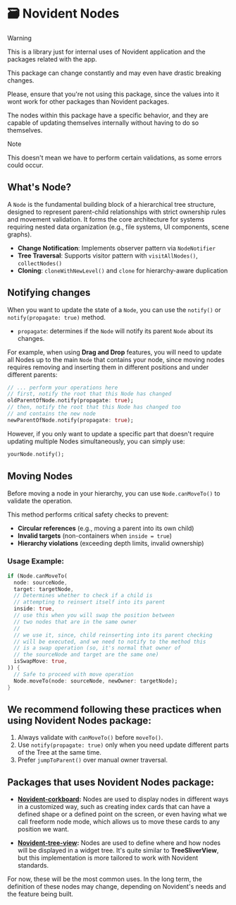 # 🗃️ Novident Nodes

> [!WARNING]
> This is a library just for internal uses of Novident application 
> and the packages related with the app. 
>
> This package can change constantly and may even have drastic breaking changes.
>
> Please, ensure that you're not using this package, since the values 
> into it wont work for other packages than Novident packages.

The nodes within this package have a specific behavior, and they are capable of updating themselves internally without having to do so themselves.

> [!NOTE]
> This doesn't mean we have to perform certain validations, as some errors could occur.

## What's Node?

A `Node` is the fundamental building block of a hierarchical tree structure, designed to represent parent-child relationships with strict ownership rules and movement validation. It forms the core architecture for systems requiring nested data organization (e.g., file systems, UI components, scene graphs).

- **Change Notification**: Implements observer pattern via `NodeNotifier`
- **Tree Traversal**: Supports visitor pattern with `visitAllNodes()`, `collectNodes()`
- **Cloning**: `cloneWithNewLevel()` and `clone` for hierarchy-aware duplication

## Notifying changes 

When you want to update the state of a `Node`, you can use the `notify()` or `notify(propagate: true)` method.

* `propagate`: determines if the `Node` will notify its parent `Node` about its changes.

For example, when using **Drag and Drop** features, you will need to update all Nodes up to the main `Node` that contains your node, since moving nodes requires removing and inserting them in different positions and under different parents:

```dart
// ... perform your operations here
// first, notify the root that this Node has changed
oldParentOfNode.notify(propagate: true);
// then, notify the root that this Node has changed too 
// and contains the new node
newParentOfNode.notify(propagate: true);
```

However, if you only want to update a specific part that doesn't require updating multiple Nodes simultaneously, you can simply use: 

```dart
yourNode.notify();
```

## Moving Nodes

Before moving a node in your hierarchy, you can use `Node.canMoveTo()` to validate the operation. 

This method performs critical safety checks to prevent:

- **Circular references** (e.g., moving a parent into its own child)
- **Invalid targets** (non-containers when `inside = true`)
- **Hierarchy violations** (exceeding depth limits, invalid ownership)

### Usage Example:

```dart
if (Node.canMoveTo(
  node: sourceNode,
  target: targetNode,
  // Determines whether to check if a child is 
  // attempting to reinsert itself into its parent
  inside: true,   
  // use this when you will swap the position between 
  // two nodes that are in the same owner
  //
  // we use it, since, child reinserting into its parent checking
  // will be executed, and we need to notify to the method this
  // is a swap operation (so, it's normal that owner of 
  // the sourceNode and target are the same one)
  isSwapMove: true, 
)) {
  // Safe to proceed with move operation
  Node.moveTo(node: sourceNode, newOwner: targetNode);
}
```

## We recommend following these practices when using **Novident Nodes** package: 

1. Always validate with `canMoveTo()` before `moveTo()`.
2. Use `notify(propagate: true)` only when you need update different parts of the Tree at the same time.
3. Prefer `jumpToParent()` over manual owner traversal.

## Packages that uses **Novident Nodes** package:

- **[Novident-corkboard](https://github.com/Novident/novident-corkboard):** Nodes are used to display nodes in different ways in a customized way, such as creating index cards that can have a defined shape or a defined point on the screen, or even having what we call freeform node mode, which allows us to move these cards to any position we want.

- **[Novident-tree-view](https://github.com/Novident/novident-tree-view):** Nodes are used to define where and how nodes will be displayed in a widget tree. It's quite similar to **TreeSliverView**, but this implementation is more tailored to work with Novident standards.

For now, these will be the most common uses. In the long term, the definition of these nodes may change, depending on Novident's needs and the feature being built.

